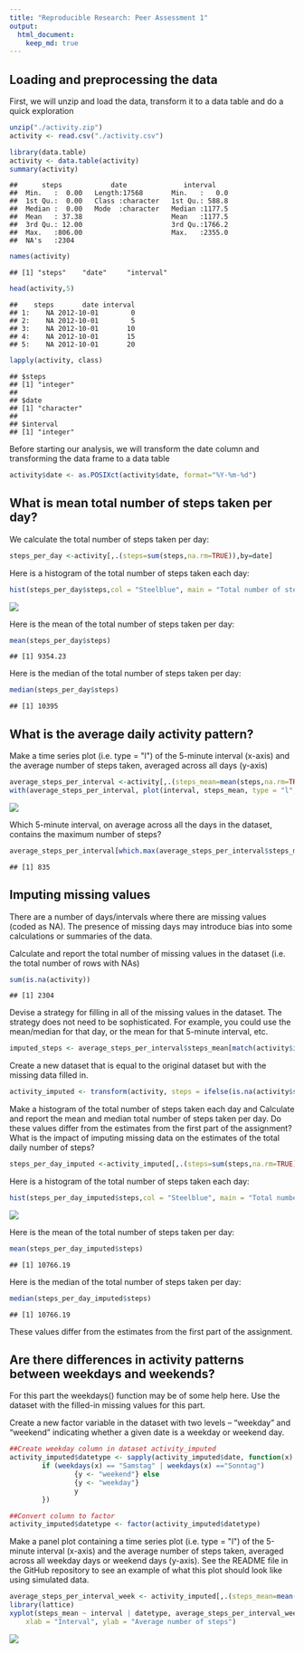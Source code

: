 ```yaml
---
title: "Reproducible Research: Peer Assessment 1"
output: 
  html_document:
    keep_md: true
---
```



## Loading and preprocessing the data

First, we will unzip and load the data, transform it to a data table and do a quick exploration


```r
unzip("./activity.zip")
activity <- read.csv("./activity.csv")

library(data.table)
activity <- data.table(activity)
summary(activity)
```

```
##      steps            date              interval     
##  Min.   :  0.00   Length:17568       Min.   :   0.0  
##  1st Qu.:  0.00   Class :character   1st Qu.: 588.8  
##  Median :  0.00   Mode  :character   Median :1177.5  
##  Mean   : 37.38                      Mean   :1177.5  
##  3rd Qu.: 12.00                      3rd Qu.:1766.2  
##  Max.   :806.00                      Max.   :2355.0  
##  NA's   :2304
```

```r
names(activity)
```

```
## [1] "steps"    "date"     "interval"
```

```r
head(activity,5)
```

```
##    steps       date interval
## 1:    NA 2012-10-01        0
## 2:    NA 2012-10-01        5
## 3:    NA 2012-10-01       10
## 4:    NA 2012-10-01       15
## 5:    NA 2012-10-01       20
```

```r
lapply(activity, class)
```

```
## $steps
## [1] "integer"
## 
## $date
## [1] "character"
## 
## $interval
## [1] "integer"
```
Before starting our analysis, we will transform the date column and transforming the data frame to a data table

```r
activity$date <- as.POSIXct(activity$date, format="%Y-%m-%d")
```

## What is mean total number of steps taken per day?

We calculate the total number of steps taken per day:


```r
steps_per_day <-activity[,.(steps=sum(steps,na.rm=TRUE)),by=date]
```
 
Here is a histogram of the total number of steps taken each day:


```r
hist(steps_per_day$steps,col = "Steelblue", main = "Total number of steps taken per day", xlab = "Total steps per day")
```

![](PA1_template_files/figure-html/plot1-1.png)<!-- -->

Here is the mean of the total number of steps taken per day:


```r
mean(steps_per_day$steps)
```

```
## [1] 9354.23
```

Here is the median of the total number of steps taken per day:


```r
median(steps_per_day$steps)
```

```
## [1] 10395
```

## What is the average daily activity pattern?

Make a time series plot (i.e. type = "l") of the 5-minute interval (x-axis) and the average number of steps taken, averaged across all days (y-axis)


```r
average_steps_per_interval <-activity[,.(steps_mean=mean(steps,na.rm=TRUE)),by=interval]
with(average_steps_per_interval, plot(interval, steps_mean, type = "l",col = "darkblue", main = "Average number of steps per interval", xlab = "Interval", ylab = "Average number of steps"))
```

![](PA1_template_files/figure-html/plot2-1.png)<!-- -->

Which 5-minute interval, on average across all the days in the dataset, contains the maximum number of steps?


```r
average_steps_per_interval[which.max(average_steps_per_interval$steps_mean),]$interval
```

```
## [1] 835
```

## Imputing missing values

There are a number of days/intervals where there are missing values (coded as NA). The presence of missing days may introduce bias into some calculations or summaries of the data.

Calculate and report the total number of missing values in the dataset (i.e. the total number of rows with NAs)


```r
sum(is.na(activity))
```

```
## [1] 2304
```

Devise a strategy for filling in all of the missing values in the dataset. The strategy does not need to be sophisticated. For example, you could use the mean/median for that day, or the mean for that 5-minute interval, etc.


```r
imputed_steps <- average_steps_per_interval$steps_mean[match(activity$interval, average_steps_per_interval$interval)]
```

Create a new dataset that is equal to the original dataset but with the missing data filled in.


```r
activity_imputed <- transform(activity, steps = ifelse(is.na(activity$steps), yes = imputed_steps, no = activity$steps))
```

Make a histogram of the total number of steps taken each day and Calculate and report the mean and median total number of steps taken per day. Do these values differ from the estimates from the first part of the assignment? What is the impact of imputing missing data on the estimates of the total daily number of steps?


```r
steps_per_day_imputed <-activity_imputed[,.(steps=sum(steps,na.rm=TRUE)),by=date]
```
 
Here is a histogram of the total number of steps taken each day:


```r
hist(steps_per_day_imputed$steps,col = "Steelblue", main = "Total number of steps taken per day", xlab = "Total steps per day")
```

![](PA1_template_files/figure-html/plot3-1.png)<!-- -->

Here is the mean of the total number of steps taken per day:


```r
mean(steps_per_day_imputed$steps)
```

```
## [1] 10766.19
```

Here is the median of the total number of steps taken per day:


```r
median(steps_per_day_imputed$steps)
```

```
## [1] 10766.19
```

These values differ from the estimates from the first part of the assignment.

## Are there differences in activity patterns between weekdays and weekends?

For this part the weekdays() function may be of some help here. Use the dataset with the filled-in missing values for this part.

Create a new factor variable in the dataset with two levels – “weekday” and “weekend” indicating whether a given date is a weekday or weekend day.


```r
##Create weekday column in dataset activity_imputed
activity_imputed$datetype <- sapply(activity_imputed$date, function(x) {
        if (weekdays(x) == "Samstag" | weekdays(x) =="Sonntag") 
                {y <- "weekend"} else 
                {y <- "weekday"}
                y
        })

##Convert column to factor
activity_imputed$datetype <- factor(activity_imputed$datetype)
```

Make a panel plot containing a time series plot (i.e. type = "l") of the 5-minute interval (x-axis) and the average number of steps taken, averaged across all weekday days or weekend days (y-axis). See the README file in the GitHub repository to see an example of what this plot should look like using simulated data.


```r
average_steps_per_interval_week <- activity_imputed[,.(steps_mean=mean(steps,na.rm=TRUE)),by=.(interval,datetype)]
library(lattice)
xyplot(steps_mean ~ interval | datetype, average_steps_per_interval_week, type = "l", layout = c(1, 2), 
    xlab = "Interval", ylab = "Average number of steps")
```

![](PA1_template_files/figure-html/plot4-1.png)<!-- -->

